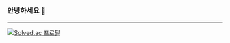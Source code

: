 ### 안녕하세요 👋
---
[![Solved.ac 프로필](http://mazassumnida.wtf/api/v2/generate_badge?boj=lyrics0511)](https://solved.ac/profile/lyrics0511)


<!--
**Yeriimii/Yeriimii** is a ✨ _special_ ✨ repository because its `README.md` (this file) appears on your GitHub profile.

Here are some ideas to get you started:

- 🔭 I’m currently working on ...
- 🌱 I’m currently learning ...
- 👯 I’m looking to collaborate on ...
- 🤔 I’m looking for help with ...
- 💬 Ask me about ...
- 📫 How to reach me: ...
- 😄 Pronouns: ...
- ⚡ Fun fact: ...
-->
